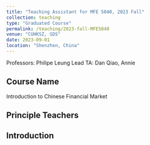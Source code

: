 ```yaml
---
title: "Teaching Assistant for MFE 5040, 2023 Fall"
collection: teaching
type: "Graduated Course"
permalink: /teaching/2023-fall-MFE5040
venue: "CUHKSZ, SDS"
date: 2023-09-01
location: "Shenzhen, China"
---
```


Professors: Philipe Leung
Lead TA: Dan Qiao, Annie

## Course Name
Introduction to Chinese Financial Market

## Principle Teachers


## Introduction
